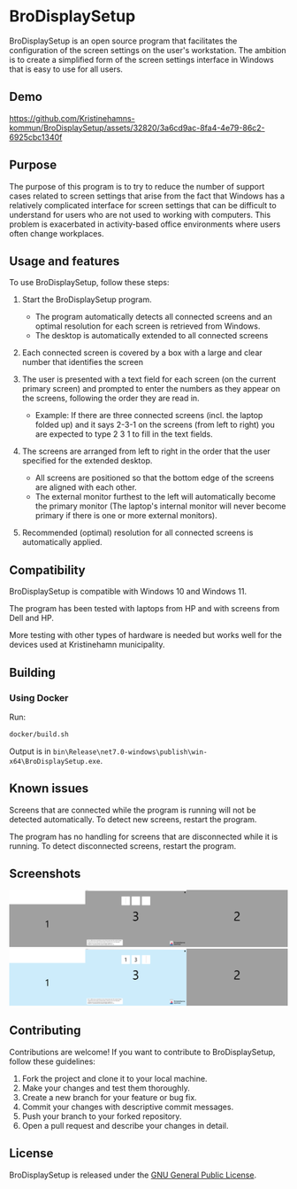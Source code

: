 # BroDisplaySetup

BroDisplaySetup is an open source program that facilitates the configuration of the screen settings on the user's workstation. The ambition is to create a simplified form of the screen settings interface in Windows that is easy to use for all users.

## Demo

https://github.com/Kristinehamns-kommun/BroDisplaySetup/assets/32820/3a6cd9ac-8fa4-4e79-86c2-6925cbc1340f

## Purpose

The purpose of this program is to try to reduce the number of support cases related to screen settings that arise from the fact that Windows has a relatively complicated interface for screen settings that can be difficult to understand for users who are not used to working with computers. This problem is exacerbated in activity-based office environments where users often change workplaces.

## Usage and features

To use BroDisplaySetup, follow these steps:

1. Start the BroDisplaySetup program.
    - The program automatically detects all connected screens and an optimal resolution for each screen is retrieved from Windows.
    - The desktop is automatically extended to all connected screens

1. Each connected screen is covered by a box with a large and clear number that identifies the screen
1. The user is presented with a text field for each screen (on the current primary screen) and prompted to enter the numbers as they appear on the screens, following the order they are read in.
    - Example: If there are three connected screens (incl. the laptop folded up) and it says 2-3-1 on the screens (from left to right) you are expected to type 2 3 1 to fill in the text fields.

1. The screens are arranged from left to right in the order that the user specified for the extended desktop.
    - All screens are positioned so that the bottom edge of the screens are aligned with each other.
    - The external monitor furthest to the left will automatically become the primary monitor (The laptop's internal monitor will never become primary if there is one or more external monitors).
1. Recommended (optimal) resolution for all connected screens is automatically applied.

## Compatibility

BroDisplaySetup is compatible with Windows 10 and Windows 11.

The program has been tested with laptops from HP and with screens from Dell and HP.

More testing with other types of hardware is needed but works well for the devices used at Kristinehamn municipality.

## Building

### Using Docker

Run:
    
```bash
docker/build.sh
```

Output is in `bin\Release\net7.0-windows\publish\win-x64\BroDisplaySetup.exe`.

## Known issues

Screens that are connected while the program is running will not be detected automatically. To detect new screens, restart the program.

The program has no handling for screens that are disconnected while it is running. To detect disconnected screens, restart the program. 

## Screenshots

![alt text](./screenshots/screens_start.png "Start screen")
![alt text](./screenshots/screens_typed.png "Typed screens")

## Contributing

Contributions are welcome! If you want to contribute to BroDisplaySetup, follow these guidelines:

1. Fork the project and clone it to your local machine.
2. Make your changes and test them thoroughly.
3. Create a new branch for your feature or bug fix.
4. Commit your changes with descriptive commit messages.
5. Push your branch to your forked repository.
6. Open a pull request and describe your changes in detail.

## License

BroDisplaySetup is released under the [GNU General Public License](LICENSE.md).




